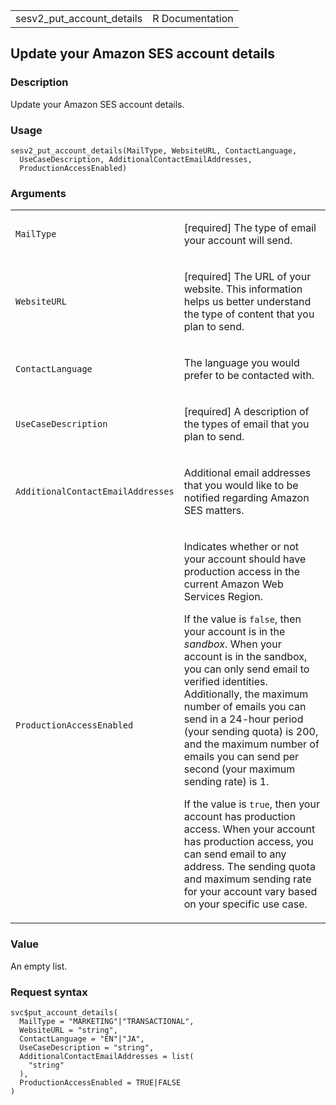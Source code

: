 <table style="width: 100%;">
<tbody>
<tr class="odd">
<td>sesv2_put_account_details</td>
<td style="text-align: right;">R Documentation</td>
</tr>
</tbody>
</table>

## Update your Amazon SES account details

### Description

Update your Amazon SES account details.

### Usage

    sesv2_put_account_details(MailType, WebsiteURL, ContactLanguage,
      UseCaseDescription, AdditionalContactEmailAddresses,
      ProductionAccessEnabled)

### Arguments

<table>
<colgroup>
<col style="width: 35%" />
<col style="width: 65%" />
</colgroup>
<tbody>
<tr class="odd">
<td><code id="sesv2_put_account_details_:_MailType">MailType</code></td>
<td><p>[required] The type of email your account will send.</p></td>
</tr>
<tr class="even">
<td><code
id="sesv2_put_account_details_:_WebsiteURL">WebsiteURL</code></td>
<td><p>[required] The URL of your website. This information helps us
better understand the type of content that you plan to send.</p></td>
</tr>
<tr class="odd">
<td><code
id="sesv2_put_account_details_:_ContactLanguage">ContactLanguage</code></td>
<td><p>The language you would prefer to be contacted with.</p></td>
</tr>
<tr class="even">
<td><code
id="sesv2_put_account_details_:_UseCaseDescription">UseCaseDescription</code></td>
<td><p>[required] A description of the types of email that you plan to
send.</p></td>
</tr>
<tr class="odd">
<td><code
id="sesv2_put_account_details_:_AdditionalContactEmailAddresses">AdditionalContactEmailAddresses</code></td>
<td><p>Additional email addresses that you would like to be notified
regarding Amazon SES matters.</p></td>
</tr>
<tr class="even">
<td><code
id="sesv2_put_account_details_:_ProductionAccessEnabled">ProductionAccessEnabled</code></td>
<td><p>Indicates whether or not your account should have production
access in the current Amazon Web Services Region.</p>
<p>If the value is <code>false</code>, then your account is in the
<em>sandbox</em>. When your account is in the sandbox, you can only send
email to verified identities. Additionally, the maximum number of emails
you can send in a 24-hour period (your sending quota) is 200, and the
maximum number of emails you can send per second (your maximum sending
rate) is 1.</p>
<p>If the value is <code>true</code>, then your account has production
access. When your account has production access, you can send email to
any address. The sending quota and maximum sending rate for your account
vary based on your specific use case.</p></td>
</tr>
</tbody>
</table>

### Value

An empty list.

### Request syntax

    svc$put_account_details(
      MailType = "MARKETING"|"TRANSACTIONAL",
      WebsiteURL = "string",
      ContactLanguage = "EN"|"JA",
      UseCaseDescription = "string",
      AdditionalContactEmailAddresses = list(
        "string"
      ),
      ProductionAccessEnabled = TRUE|FALSE
    )
